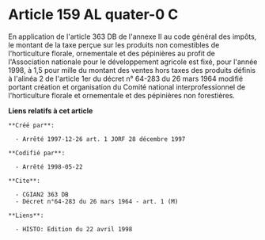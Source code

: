 # Article 159 AL quater-0 C

En application de l'article 363 DB de l'annexe II au code général des impôts, le montant de la taxe perçue sur les produits
non comestibles de l'horticulture florale, ornementale et des pépinières au profit de l'Association nationale pour le
développement agricole est fixé, pour l'année 1998, à 1,5 pour mille du montant des ventes hors taxes des produits définis à
l'alinéa 2 de l'article 1er du décret n° 64-283 du 26 mars 1964 modifié portant création et organisation du Comité national
interprofessionnel de l'horticulture florale et ornementale et des pépinières non forestières.

**Liens relatifs à cet article**

	**Créé par**:

	  - Arrêté 1997-12-26 art. 1 JORF 28 décembre 1997

	**Codifié par**:

	  - Arrêté 1998-05-22

	**Cite**:

	  - CGIAN2 363 DB
	  - Décret n°64-283 du 26 mars 1964 - art. 1 (M)

	**Liens**:

	  - HISTO: Edition du 22 avril 1998
